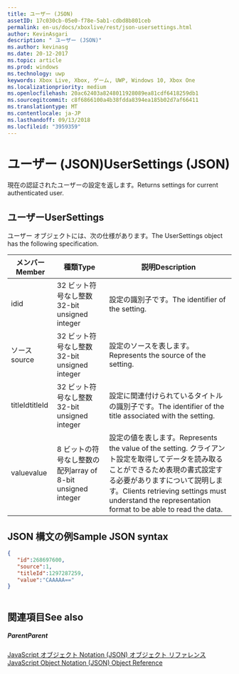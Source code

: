 ```yaml
---
title: ユーザー (JSON)
assetID: 17c030cb-05e0-f78e-5ab1-cdbd8b801ceb
permalink: en-us/docs/xboxlive/rest/json-usersettings.html
author: KevinAsgari
description: " ユーザー (JSON)"
ms.author: kevinasg
ms.date: 20-12-2017
ms.topic: article
ms.prod: windows
ms.technology: uwp
keywords: Xbox Live, Xbox, ゲーム, UWP, Windows 10, Xbox One
ms.localizationpriority: medium
ms.openlocfilehash: 20ac62403a8248011928089ea81cdf6418259db1
ms.sourcegitcommit: c8f6866100a4b38fdda8394ea185b02d7af66411
ms.translationtype: MT
ms.contentlocale: ja-JP
ms.lasthandoff: 09/13/2018
ms.locfileid: "3959359"
---
```

# <a name="usersettings-json"></a><span data-ttu-id="1ddb8-104">ユーザー (JSON)</span><span class="sxs-lookup"><span data-stu-id="1ddb8-104">UserSettings (JSON)</span></span>
<span data-ttu-id="1ddb8-105">現在の認証されたユーザーの設定を返します。</span><span class="sxs-lookup"><span data-stu-id="1ddb8-105">Returns settings for current authenticated user.</span></span> 
<a id="ID4EN"></a>

 
## <a name="usersettings"></a><span data-ttu-id="1ddb8-106">ユーザー</span><span class="sxs-lookup"><span data-stu-id="1ddb8-106">UserSettings</span></span>
 
<span data-ttu-id="1ddb8-107">ユーザー オブジェクトには、次の仕様があります。</span><span class="sxs-lookup"><span data-stu-id="1ddb8-107">The UserSettings object has the following specification.</span></span>
 
| <span data-ttu-id="1ddb8-108">メンバー</span><span class="sxs-lookup"><span data-stu-id="1ddb8-108">Member</span></span>| <span data-ttu-id="1ddb8-109">種類</span><span class="sxs-lookup"><span data-stu-id="1ddb8-109">Type</span></span>| <span data-ttu-id="1ddb8-110">説明</span><span class="sxs-lookup"><span data-stu-id="1ddb8-110">Description</span></span>| 
| --- | --- | --- | 
| <span data-ttu-id="1ddb8-111">id</span><span class="sxs-lookup"><span data-stu-id="1ddb8-111">id</span></span>| <span data-ttu-id="1ddb8-112">32 ビット符号なし整数</span><span class="sxs-lookup"><span data-stu-id="1ddb8-112">32-bit unsigned integer</span></span>| <span data-ttu-id="1ddb8-113">設定の識別子です。</span><span class="sxs-lookup"><span data-stu-id="1ddb8-113">The identifier of the setting.</span></span>| 
| <span data-ttu-id="1ddb8-114">ソース</span><span class="sxs-lookup"><span data-stu-id="1ddb8-114">source</span></span>| <span data-ttu-id="1ddb8-115">32 ビット符号なし整数</span><span class="sxs-lookup"><span data-stu-id="1ddb8-115">32-bit unsigned integer</span></span>| <span data-ttu-id="1ddb8-116">設定のソースを表します。</span><span class="sxs-lookup"><span data-stu-id="1ddb8-116">Represents the source of the setting.</span></span> | 
| <span data-ttu-id="1ddb8-117">titleId</span><span class="sxs-lookup"><span data-stu-id="1ddb8-117">titleId</span></span>| <span data-ttu-id="1ddb8-118">32 ビット符号なし整数</span><span class="sxs-lookup"><span data-stu-id="1ddb8-118">32-bit unsigned integer</span></span>| <span data-ttu-id="1ddb8-119">設定に関連付けられているタイトルの識別子です。</span><span class="sxs-lookup"><span data-stu-id="1ddb8-119">The identifier of the title associated with the setting.</span></span> | 
| <span data-ttu-id="1ddb8-120">value</span><span class="sxs-lookup"><span data-stu-id="1ddb8-120">value</span></span>| <span data-ttu-id="1ddb8-121">8 ビットの符号なし整数の配列</span><span class="sxs-lookup"><span data-stu-id="1ddb8-121">array of 8-bit unsigned integer</span></span>| <span data-ttu-id="1ddb8-122">設定の値を表します。</span><span class="sxs-lookup"><span data-stu-id="1ddb8-122">Represents the value of the setting.</span></span> <span data-ttu-id="1ddb8-123">クライアント設定を取得してデータを読み取ることができるため表現の書式設定する必要がありますについて説明します。</span><span class="sxs-lookup"><span data-stu-id="1ddb8-123">Clients retrieving settings must understand the representation format to be able to read the data.</span></span> | 
  
<a id="ID4EJC"></a>

 
## <a name="sample-json-syntax"></a><span data-ttu-id="1ddb8-124">JSON 構文の例</span><span class="sxs-lookup"><span data-stu-id="1ddb8-124">Sample JSON syntax</span></span>
 

```json
{
   "id":268697600,
   "source":1,
   "titleId":1297287259,
   "value":"CAAAAA=="
}
    
```

  
<a id="ID4ESC"></a>

 
## <a name="see-also"></a><span data-ttu-id="1ddb8-125">関連項目</span><span class="sxs-lookup"><span data-stu-id="1ddb8-125">See also</span></span>
 
<a id="ID4EUC"></a>

 
##### <a name="parent"></a><span data-ttu-id="1ddb8-126">Parent</span><span class="sxs-lookup"><span data-stu-id="1ddb8-126">Parent</span></span> 

[<span data-ttu-id="1ddb8-127">JavaScript オブジェクト Notation (JSON) オブジェクト リファレンス</span><span class="sxs-lookup"><span data-stu-id="1ddb8-127">JavaScript Object Notation (JSON) Object Reference</span></span>](atoc-xboxlivews-reference-json.md)

   
